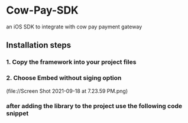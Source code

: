 # Cow-Pay-SDK
an iOS SDK to integrate with cow pay payment gateway
## Installation steps 
### 1. Copy the framework into your project files 
### 2. Choose Embed without siging option 
(file://Screen Shot 2021-09-18 at 7.23.59 PM.png)
### after adding the library to the project use the following code snippet 
